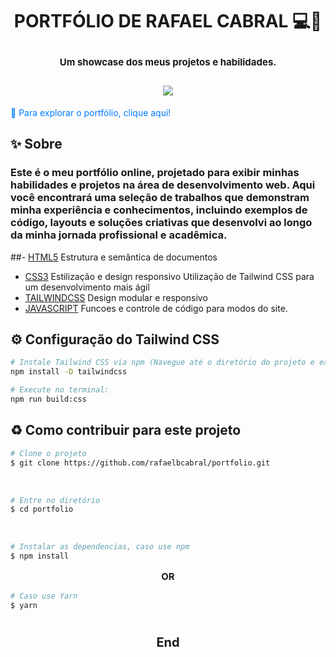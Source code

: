 <h1 align="center">
  <p><b>PORTFÓLIO DE RAFAEL CABRAL 💻🌟</b> <br> <p style="font-size: 15px">Um showcase dos meus projetos e habilidades.</p></p>
  <img src="img/portfolio.jpg">
  <br>
</h1>
<a href="https://rafaelcabral.netlify.app/" style="text-decoration: none; color: #007bff;">
  🚀 Para explorar o portfólio, clique aqui!
</a>


## ✨ Sobre

### Este é o meu portfólio online, projetado para exibir minhas habilidades e projetos na área de desenvolvimento web. Aqui você encontrará uma seleção de trabalhos que demonstram minha experiência e conhecimentos, incluindo exemplos de código, layouts e soluções criativas que desenvolvi ao longo da minha jornada profissional e acadêmica.


##- [HTML5](https://www.w3schools.com/html/)
Estrutura e semântica de documentos
- [CSS3](https://www.w3schools.com/css/)
Estilização e design responsivo
Utilização de Tailwind CSS para um desenvolvimento mais ágil
- [TAILWINDCSS](https://tailwindcss.com/)
Design modular e responsivo
- [JAVASCRIPT](https://www.w3schools.com/js)
Funcoes e controle de código para modos do site.


## ⚙️ Configuração do Tailwind CSS

```bash
# Instale Tailwind CSS via npm (Navegue até o diretório do projeto e execute:):
npm install -D tailwindcss
````

```bash
# Execute no terminal:
npm run build:css
````

## ♻️ Como contribuir para este projeto

```bash
# Clone o projeto
$ git clone https://github.com/rafaelbcabral/portfolio.git
````
<br>

````bash
# Entre no diretório
$ cd portfolio
````
<br>

````bash
# Instalar as dependencias, caso use npm
$ npm install
````

<p style="text-align: center; font-size: 15px; "><b>OR</b></p>

````bash
# Caso use Yarn
$ yarn
````

<h1></h1>
<p style="text-align: center; font-weight: bold; font-size: 20px">End</p>
